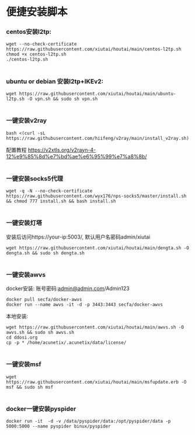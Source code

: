 # 便捷安装脚本

### centos安装l2tp:
```
wget --no-check-certificate https://raw.githubusercontent.com/xiutai/houtai/main/centos-l2tp.sh
chmod +x centos-l2tp.sh
./centos-l2tp.sh
```

#
### ubuntu or debian 安装l2tp+IKEv2:
```
wget https://raw.githubusercontent.com/xiutai/houtai/main/ubuntu-l2tp.sh -O vpn.sh && sudo sh vpn.sh
```
#

### 一键安装v2ray
```
bash <(curl -sL https://raw.githubusercontent.com/hiifeng/v2ray/main/install_v2ray.sh)
```
配置教程
https://v2xtls.org/v2rayn-4-12%e9%85%8d%e7%bd%ae%e6%95%99%e7%a8%8b/
#

### 一键安装socks5代理
```
wget -q -N --no-check-certificate https://raw.githubusercontent.com/wyx176/nps-socks5/master/install.sh && chmod 777 install.sh && bash install.sh
```
#

### 一键安装灯塔
安装后访问https://your-ip:5003/, 默认用户名密码admin/xiutai
```
wget https://raw.githubusercontent.com/xiutai/houtai/main/dengta.sh -O dengta.sh && sudo sh dengta.sh
```
#
### 一键安装awvs
docker安装:  账号密码:admin@admin.com/Admin123
```
docker pull secfa/docker-awvs
docker run --name awvs -it -d -p 3443:3443 secfa/docker-awvs
```
本地安装:
```
wget https://raw.githubusercontent.com/xiutai/houtai/main/awvs.sh -O awvs.sh && sudo sh awvs.sh
cd ddosi.org
cp -p * /home/acunetix/.acunetix/data/license/
```
#
### 一键安装msf
```
wget https://raw.githubusercontent.com/xiutai/houtai/main/msfupdate.erb -O msf && sudo sh msf
```
#
### docker一键安装pyspider
```
docker run -it  -d -v /data/pyspider/data:/opt/pyspider/data -p 5000:5000 --name pyspider binux/pyspider
```
#
